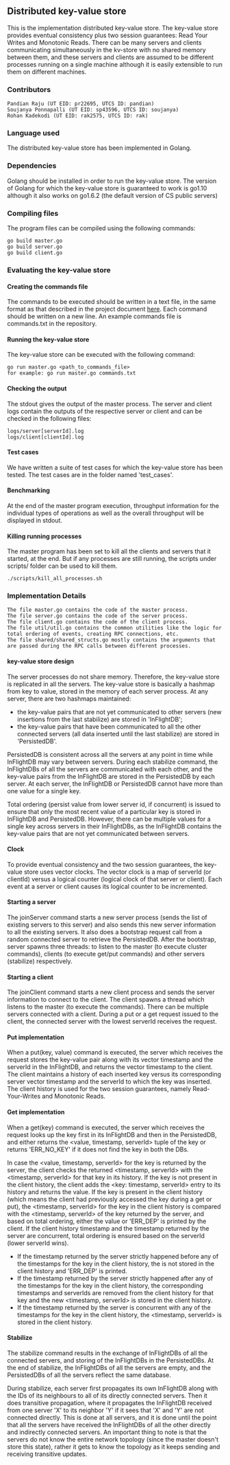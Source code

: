 ## Distributed key-value store
This is the implementation distributed key-value store. The key-value store provides eventual consistency plus two session guarantees: Read Your Writes and Monotonic Reads. There can be many servers and clients communicating simultaneously in the kv-store with no shared memory between them, and these servers and clients are assumed to be different processes running on a single machine although it is easily extensible to run them on different machines. 

### Contributors
	Pandian Raju (UT EID: pr22695, UTCS ID: pandian)
	Soujanya Ponnapalli (UT EID: sp43596, UTCS ID: soujanya)
	Rohan Kadekodi (UT EID: rak2575, UTCS ID: rak)

### Language used
The distributed key-value store has been implemented in Golang. 

### Dependencies
Golang should be installed in order to run the key-value store. The version of Golang for which the key-value store is guaranteed to work is go1.10 although it also works on go1.6.2 (the default version of CS public servers) 

### Compiling files
The program files can be compiled using the following commands:
	
	go build master.go
	go build server.go
	go build client.go

### Evaluating the key-value store
#### Creating the commands file
The commands to be executed should be written in a text file, in the same format as that described in the project document [here](http://www.cs.utexas.edu/~vijay/cs380D-s18/project1.pdf). Each command should be written on a new line. An example commands file is commands.txt in the repository. 

#### Running the key-value store
The key-value store can be executed with the following command: 
	
	go run master.go <path_to_commands_file> 
	for example: go run master.go commands.txt

#### Checking the output
The stdout gives the output of the master process.
The server and client logs contain the outputs of the respective server or client and can be checked in the following files:
	
	logs/server[serverId].log
	logs/client[clientId].log

#### Test cases
We have written a suite of test cases for which the key-value store has been tested. The test cases are in the folder named 'test_cases'.

#### Benchmarking
At the end of the master program execution, throughput information for the individual types of operations as well as the overall throughput will be displayed in stdout. 

#### Killing running processes
The master program has been set to kill all the clients and servers that it started, at the end. But if any processes are still running, the scripts under scripts/ folder can be used to kill them.
    
    ./scripts/kill_all_processes.sh

### Implementation Details
	
	The file master.go contains the code of the master process.
	The file server.go contains the code of the server process.
	The file client.go contains the code of the client process.
	The file util/util.go contains the common utilities like the logic for total ordering of events, creating RPC connections, etc.
	The file shared/shared_structs.go mostly contains the arguments that are passed during the RPC calls between different processes.

#### key-value store design
The server processes do not share memory. Therefore, the key-value store is replicated in all the servers. The key-value store is basically a hashmap from key to value, stored in the memory of each server process. At any server, there are two hashmaps maintained: 
* the key-value pairs that are not yet communicated to other servers (new insertions from the last stabilize) are stored in 'InFlightDB'; 
* the key-value pairs that have been communicated to all the other connected servers (all data inserted until the last stabilize) are stored in 'PersistedDB'.

PersistedDB is consistent across all the servers at any point in time while InFlightDB may vary between servers. During each stabilize command, the InFlightDBs of all the servers are communicated with each other, and the key-value pairs from the InFlightDB are stored in the PersistedDB by each server. At each server, the InFlightDB or PersistedDB cannot have more than one value for a single key. 

Total ordering (persist value from lower server id, if concurrent) is issued to ensure that only the most recent value of a particular key is stored in InFlightDB and PersistedDB. However, there can be multiple values for a single key across servers in their InFlightDBs, as the InFlightDB contains the key-value pairs that are not yet communicated between servers. 

#### Clock
To provide eventual consistency and the two session guarantees, the key-value store uses vector clocks. The vector clock is a map of serverId (or clientId) versus a logical counter (logical clock of that server or client). Each event at a server or client causes its logical counter to be incremented. 

#### Starting a server
The joinServer command starts a new server process (sends the list of existing servers to this server) and also sends this new server information to all the existing servers. It also does a bootstrap request call from a random connected server to retrieve the PersistedDB. After the bootstrap, server spawns three threads: to listen to the master (to execute cluster commands), clients (to execute get/put commands) and other servers (stabilize) respectively. 

#### Starting a client
The joinClient command starts a new client process and sends the server information to connect to the client. The client spawns a thread which listens to the master (to execute the commands). There can be multiple servers connected with a client. During a put or a get request issued to the client, the connected server with the lowest serverId receives the request. 

#### Put implementation
When a put(key, value) command is executed, the server which receives the request stores the key-value pair along with its vector timestamp and the serverId in the InFlightDB, and returns the vector timestamp to the client. The client maintains a history of each inserted key versus its corresponding server vector timestamp and the serverId to which the key was inserted. The client history is used for the two session guarantees, namely Read-Your-Writes and Monotonic Reads.

#### Get implementation
When a get(key) command is executed, the server which receives the request looks up the key first in its InFlightDB and then in the PersistedDB, and either returns the <value, timestamp, serverId> tuple of the key or returns 'ERR_NO_KEY' if it does not find the key in both the DBs. 

In case the <value, timestamp, serverId> for the key is returned by the server, the client checks the returned <timestamp, serverId> with the <timestamp, serverId> for that key in its history. If the key is not present in the client history, the client adds the <key: timestamp, serverId> entry to its history and returns the value. If the key is present in the client history (which means the client had previously accessed the key during a get or put), the <timestamp, serverId> for the key in the client history is compared with the <timestamp, serverId> of the key returned by the server, and based on total ordering, either the value or 'ERR_DEP' is printed by the client. If the client history timestamp and the timestamp returned by the server are concurrent, total ordering is ensured based on the serverId (lower serverId wins). 

* If the timestamp returned by the server strictly happened before any of the timestamps for the key in the client history, the <timestamp and serverId> is not stored in the client history and 'ERR_DEP' is printed. 
* If the timestamp returned by the server strictly happened after any of the timestamps for the key in the client history, the corresponding timestamps and serverIds are removed from the client history for that key and the new <timestamp, serverId> is stored in the client history. 
* If the timestamp returned by the server is concurrent with any of the timestamps for the key in the client history, the <timestamp, serverId> is stored in the client history.

#### Stabilize
The stabilize command results in the exchange of InFlightDBs of all the connected servers, and storing of the InFlightDBs in the PersistedDBs. At the end of stabilize, the InFlightDBs of all the servers are empty, and the PersistedDBs of all the servers reflect the same database.  

During stabilize, each server first propagates its own InFlightDB along with the IDs of its neighbours to all of its directly connected servers. Then it does transitive propagation, where it propagates the InFlightDB received from one server 'X' to its neighbor 'Y' if it sees that 'X' and 'Y' are not connected directly. This is done at all servers, and it is done until the point that all the servers have received the InFlightDBs of all the other directly and indirectly connected servers. An important thing to note is that the servers do not know the entire network topology (since the master doesn't store this state), rather it gets to know the topology as it keeps sending and receiving transitive updates.
 





